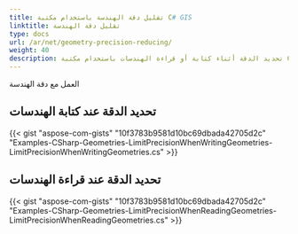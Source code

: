```yaml
---
title: تقليل دقة الهندسة باستخدام مكتبة C# GIS
linktitle: تقليل دقة الهندسة
type: docs
url: /ar/net/geometry-precision-reducing/
weight: 40
description: تحديد الدقة أثناء كتابة أو قراءة الهندسات باستخدام مكتبة C# GIS.
---
```


العمل مع دقة الهندسة

## **تحديد الدقة عند كتابة الهندسات**
{{< gist "aspose-com-gists" "10f3783b9581d10bc69dbada42705d2c" "Examples-CSharp-Geometries-LimitPrecisionWhenWritingGeometries-LimitPrecisionWhenWritingGeometries.cs" >}}
## **تحديد الدقة عند قراءة الهندسات**
{{< gist "aspose-com-gists" "10f3783b9581d10bc69dbada42705d2c" "Examples-CSharp-Geometries-LimitPrecisionWhenReadingGeometries-LimitPrecisionWhenReadingGeometries.cs" >}}
